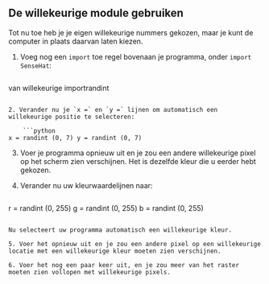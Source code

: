 ## De willekeurige module gebruiken

Tot nu toe heb je je eigen willekeurige nummers gekozen, maar je kunt de computer in plaats daarvan laten kiezen.

1. Voeg nog een `import` toe regel bovenaan je programma, onder `import SenseHat`:
    
    ```python
van willekeurige importrandint
```

2. Verander nu je `x =` en `y =` lijnen om automatisch een willekeurige positie te selecteren:
    
    ```python
x = randint (0, 7) y = randint (0, 7)
```

3. Voer je programma opnieuw uit en je zou een andere willekeurige pixel op het scherm zien verschijnen. Het is dezelfde kleur die u eerder hebt gekozen.

4. Verander nu uw kleurwaardelijnen naar:
    
    ```python
r = randint (0, 255) g = randint (0, 255) b = randint (0, 255)
```

Nu selecteert uw programma automatisch een willekeurige kleur.

5. Voer het opnieuw uit en je zou een andere pixel op een willekeurige locatie met een willekeurige kleur moeten zien verschijnen.

6. Voer het nog een paar keer uit, en je zou meer van het raster moeten zien vollopen met willekeurige pixels.